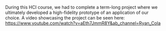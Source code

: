 During this HCI course, we had to complete a term-long project where we ultimately developed a high-fidelity prototype of an application of our choice. A video showcasing the project can be seen here: https://www.youtube.com/watch?v=aEth7JmmR8Y&ab_channel=Ryan_Cola